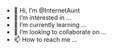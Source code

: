 - 👋 Hi, I’m @InternetAunt
- 👀 I’m interested in ...
- 🌱 I’m currently learning ...
- 💞️ I’m looking to collaborate on ...
- 📫 How to reach me ...

<!---
InternetAunt/InternetAunt is a ✨ special ✨ repository because its `README.md` (this file) appears on your GitHub profile.
You can click the Preview link to take a look at your changes.
--->
